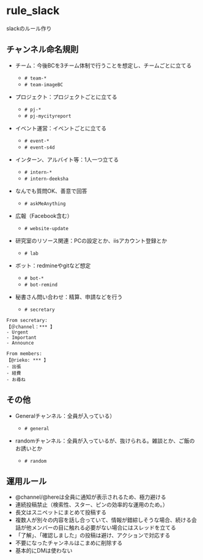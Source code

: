 # rule_slack
slackのルール作り

## チャンネル命名規則

- チーム：今後BCを3チーム体制で行うことを想定し、チームごとに立てる
  - `# team-*`
  - `# team-imageBC`

- プロジェクト：プロジェクトごとに立てる
  - `# pj-*` 
  - `# pj-mycityreport`

- イベント運営：イベントごとに立てる
  - `# event-*`
  - `# event-s4d`

- インターン、アルバイト等：1人一つ立てる
  - `# intern-*`
  - `# intern-deeksha`

- なんでも質問OK、善意で回答
  - `# askMeAnything`

- 広報（Facebook含む）
  - `# website-update`

- 研究室のリソース関連：PCの設定とか、iisアカウント登録とか
  - `# lab`

- ボット：redmineやgitなど想定
  - `# bot-*`
  - `# bot-remind`

- 秘書さん問い合わせ：精算、申請などを行う
  - `# secretary`

```
From secretary: 
【＠channel：*** 】
- Urgent
- Important
- Announce 
```
```
From members:
【@rieko: *** 】
- 出張
- 経費
- お尋ね
```

## その他

- Generalチャンネル：全員が入っている）
  - `# general`

- randomチャンネル：全員が入っているが、抜けられる。雑談とか、ご飯のお誘いとか
  - `# random`


## 運用ルール

- @channel/@hereは全員に通知が表示されるため、極力避ける
- 連続投稿禁止（検索性、スター、ピンの効率的な運用のため。）
- 長文はスニペットにまとめて投稿する
- 複数人が別々の内容を話し合っていて、情報が錯綜しそうな場合、続ける会話が他メンバーの目に触れる必要がない場合にはスレッドを立てる
- 「了解」、「確認しました」の投稿は避け、アクションで対応する
- 不要になったチャンネルはこまめに削除する
- 基本的にDMは使わない
